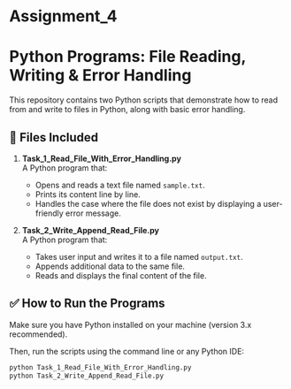 # Assignment_4
# Python Programs: File Reading, Writing & Error Handling

This repository contains two Python scripts that demonstrate how to read from and write to files in Python, along with basic error handling.

## 📄 Files Included

1. **Task_1_Read_File_With_Error_Handling.py**  
   A Python program that:
   - Opens and reads a text file named `sample.txt`.
   - Prints its content line by line.
   - Handles the case where the file does not exist by displaying a user-friendly error message.

2. **Task_2_Write_Append_Read_File.py**  
   A Python program that:
   - Takes user input and writes it to a file named `output.txt`.
   - Appends additional data to the same file.
   - Reads and displays the final content of the file.

## ✅ How to Run the Programs

Make sure you have Python installed on your machine (version 3.x recommended).

Then, run the scripts using the command line or any Python IDE:

```bash
python Task_1_Read_File_With_Error_Handling.py
python Task_2_Write_Append_Read_File.py

